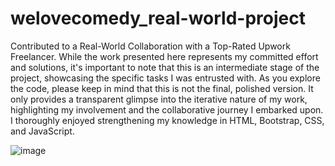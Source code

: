 # welovecomedy_real-world-project

Contributed to a Real-World Collaboration with a Top-Rated Upwork Freelancer. While the work presented here represents my committed effort and solutions, it's important to note that this is an intermediate stage of the project, showcasing the specific tasks I was entrusted with. As you explore the code, please keep in mind that this is not the final, polished version. It only provides a transparent glimpse into the iterative nature of my work, highlighting my involvement and the collaborative journey I embarked upon. I thoroughly enjoyed strengthening my knowledge in HTML, Bootstrap, CSS, and JavaScript.

![image](https://github.com/balazsbatorszigetvary/welovecomedy_real-world-project/assets/129226735/1a8cec19-7cf1-4e44-b34b-152c0e8a7fd7)



